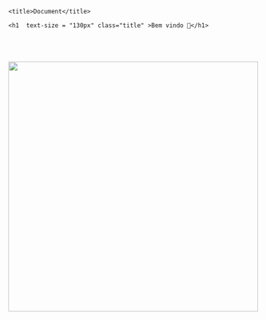 <!DOCTYPE html>
<html lang="en">
<head>
    <meta charset="UTF-8">
    <meta http-equiv="X-UA-Compatible" content="IE=edge">
    <meta name="viewport" content="width=device-width, initial-scale=1.0">
    <link rel="stylesheet" href="style.css">

    <title>Document</title>
</head>
<body>
    
    <h1  text-size = "130px" class="title" >Bem vindo 🖤</h1> 
   <br>
   <br>
   <br>

 
 
 
  <div class="div1">
  <img class="img" src="https://i.pinimg.com/originals/2a/04/78/2a0478c9f21d3e9d674b915bdca43f77.gif" width = "500px" />
  </div>

    
</body>
</html>




